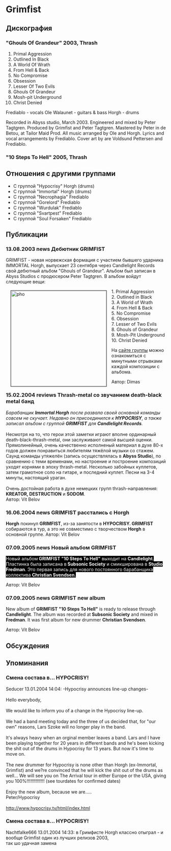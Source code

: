 # Grimfist



## Дискография

### "Ghouls Of Grandeur" 2003, Thrash

01. Primal Aggression
02. Outlined In Black
03. A World Of Wrath
04. From Hell & Back
05. No Compromise
06. Obsession
07. Lesser Of Two Evils
08. Ghouls Of Grandeur
09. Mosh-pit Underground
10. Christ Denied

Frediablo - vocals
Ole Walaunet - guitars & bass
Horgh - drums

Recorded in Abyss studio, March 2003.
Engineered and mixed by Peter Tagtgren.
Produced by Grimfist and Peter Tagtgren.
Mastered by Peter in de Betou, at Tailor Maid
Prod.
All music arranged by Ole and Horgh.
Lyrics and vocal arrangements by Frediablo.
Cover art by are Voldsund Pettersen and Frediablo.

### "10 Steps To Hell" 2005, Thrash




## Отношения с другими группами

* C группой "Hypocrisy" Horgh (drums)
* C группой "Immortal" Horgh (drums)
* C группой "Necrophagia" Frediablo
* C группой "Gorelord" Frediablo
* C группой "Wurdulak" Frediablo
* C группой "Svartpest" Frediablo
* C группой "Soul Forsaken" Frediablo

## Публикации

### 13.08.2003 news Дебютник GRIMFIST

<p>GRIMFIST - новая норвежская формация с участием бывшего ударника IMMORTAL Horgh, выпускает 23 сентября через Candlelight Records свой дебютный альбом "Ghouls of Grandeur". Альбом был записан в Abyss Studios с продюсером Peter Tagtgren. В альбом войдут следующие вещи:</p>
<p><IMG SRC="/images/news_rus/2003.08/4716.jpg" ALT="pho" width=300 height=300 hspace="15" vspace="5" border="1" align="left"> 1. Primal Aggression<BR> 2. Outlined in Black<BR> 3. A World of Wrath<BR> 4. From Hell & Back<BR> 5. No Compromise<BR> 6. Obsession<BR> 7. Lesser of Two Evils<BR> 8. Ghouls of Grandeur<BR> 9. Mosh-Pit Underground<BR> 10. Christ Denied</p>
<p> На <A HREF="http://www.grimfist.com/music.htm">сайте группы</A> можно ознакомиться с минутными отрывками каждой композиции с альбома.</p>

Автор: Dimas

### 15.02.2004 reviews Thrash-metal со звучанием death-black metal банд

<DIV><I>Барабанщик <B>Immortal Horgh</B> после развала своей основной команды совсем не скучает. Недавно он присоединился к <B>HYPOCRISY</B>, а также записал альбом с группой <B>GRIMFIST</B> для <B>Candlelight Records</B>.</I></DIV>
<DIV><I></I>&nbsp;</DIV>
<DIV>Несмотря на то, что герои этой заметки играют вполне ординарный death-black-thrash-metal, они заслуживают самой высшей оценки. Прямолинейный, очень качественно исполненый материал в духе 80-х годов должен понравиться любителям тяжёлой музыки со стажем. Саунд команды утяжелён (запись осуществлялась в <B>Abyss Studio</B>), по сравнению с теми временами, но настроение и построение композиций уходят корнями в эпоху thrash-metal. Несколько забойных куплетов, затем грамотное соло на гитаре, и последний куплет. Песни на 3-4 минуты, настоящий ураган.</DIV>
<DIV>&nbsp;</DIV>
<DIV>Очень достойная работа в духе немецких групп thrash-направления: <B>KREATOR, DESTRUCTION</B> и <B>SODOM</B>.</DIV>
Автор: Vit Belov

### 16.06.2004 news GRIMFIST расстались с Horgh

<B>Horgh</B> покинул <B>GRIMFIST</B>, из-за занятости в <B>HYPOCRISY. GRIMFIST</B> собираются в тур, а это не совместимо с творчеством <B>Horgh</B> в основной группе.
Автор: Vit Belov

### 07.09.2005 news Новый альбом GRIMFIST

<P><FONT style="BACKGROUND-COLOR: #000000" color=#ffffff>Новый альбом<STRONG> GRIMFIST "10 Steps To Hell"</STRONG> выходит на <STRONG>Candlelight</STRONG>. Пластинка была записана в<STRONG> Subsonic Society</STRONG> и смикширована в <STRONG>Studio Fredman</STRONG>. Это первая запись для нового постоянного барабанщика коллектива <STRONG>Christian Svendsen</STRONG>.</FONT></P>
Автор: Vit Belov

### 07.09.2005 news GRIMFIST new album

<P>New album of <STRONG>GRIMFIST "10 Steps To Hell"</STRONG> is ready to release through <STRONG>Candlelight</STRONG>. The album was recorded at<STRONG> Subsonic Society</STRONG> and mixed in <STRONG>Fredman</STRONG>. It was first album for new drummer <STRONG>Christian Svendsen</STRONG>.</P>
Автор: Vit Belov


## Обсуждения


## Упоминания

### Смена состава в... HYPOCRISY!

Seducer 13.01.2004 14:04:
-Hypocrisy announces line-up changes-  <BR> <BR>Hello everybody,  <BR> <BR>We would like to inform you of a change in the Hypocrisy line-up.  <BR> <BR>We had a band meeting today and the three of us decided that, for "our own" reasons, Lars Szoke will no longer play in the band.  <BR> <BR>It's always heavy when an orginal member leaves a band. Lars and I have been playing together for 20 years in different bands and he's been kicking the shit out of the drums in Hypocrisy for 13 years. But now it's time to move on.  <BR> <BR>The new drummer for Hypocrisy is none other than Horgh (ex-Immortal, Grimfist) and we?re convinced that he will kick the shit out of the drums as well... We will see you on The Arrival tour in either Europe or the USA, giving you 100%!!!!!!!!!!!!!! (see tourdates for confirmed dates)  <BR> <BR>Enjoy the new album, because we are.....  <BR>Peter/Hypocrisy   <BR><BR><A HREF="http://www.hypocrisy.tv/html/index.html" TARGET="_blank">http://www.hypocrisy.tv/html/index.html</A>

### Смена состава в... HYPOCRISY!

Nachtfalke666 13.01.2004 14:33:
в Гримфисте Horgh классно отыграл - и вообще Grimfist один из лучших релизов 2003,<BR>так шо удачная замена

